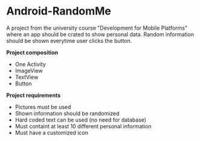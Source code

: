 # Android-RandomMe


A project from the university course "Development for Mobile Platforms" where an app should be crated to show personal data. Random information should be shown everytime  user clicks the button. 

**Project composition**
- One Activity
- ImageView 
- TextView
- Button


**Project requirements**
- Pictures must be used
- Shown information should be randomized
- Hard coded text can be used (no need for database)
- Must containt at least 10 different personal information 
- Must have a customized icon



